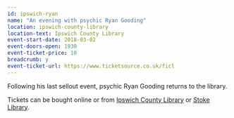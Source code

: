 ```yaml
---
id: ipswich-ryan
name: "An evening with psychic Ryan Gooding"
location: ipswich-county-library
location-text: Ipswich County Library
event-start-date: 2018-03-02
event-doors-open: 1930
event-ticket-price: 10
breadcrumb: y
event-ticket-url: https://www.ticketsource.co.uk/ficl
---
```


Following his last sellout event, psychic Ryan Gooding returns to the library.

Tickets can be bought online or from [Ipswich County Library](/libraries/ipswich-county-library/) or [Stoke Library](/libraries/stoke-library/).
